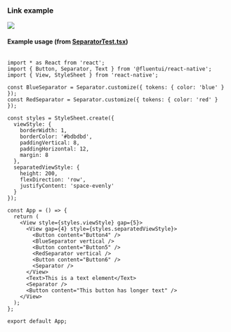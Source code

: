 ### Link example

<img src="https://static2.sharepointonline.com/files/fabric-cdn-prod_20200511.001/fabric-website/images/controls/cross/Separator/Separator_windows.PNG"/>

#### Example usage (from [SeparatorTest.tsx](https://github.com/microsoft/fluentui-react-native/blob/master/apps/fluent-tester/src/RNTester/TestComponents/Separator/SeparatorTest.tsx))

```

import * as React from 'react';
import { Button, Separator, Text } from '@fluentui/react-native';
import { View, StyleSheet } from 'react-native';

const BlueSeparator = Separator.customize({ tokens: { color: 'blue' } });
const RedSeparator = Separator.customize({ tokens: { color: 'red' } });

const styles = StyleSheet.create({
  viewStyle: {
    borderWidth: 1,
    borderColor: '#bdbdbd',
    paddingVertical: 8,
    paddingHorizontal: 12,
    margin: 8
  },
  separatedViewStyle: {
    height: 200,
    flexDirection: 'row',
    justifyContent: 'space-evenly'
  }
});

const App = () => {
  return (
    <View style={styles.viewStyle} gap={5}>
      <View gap={4} style={styles.separatedViewStyle}>
        <Button content="Button4" />
        <BlueSeparator vertical />
        <Button content="Button5" />
        <RedSeparator vertical />
        <Button content="Button6" />
        <Separator />
      </View>
      <Text>This is a text element</Text>
      <Separator />
      <Button content="This button has longer text" />
    </View>
  );
};

export default App;
```

